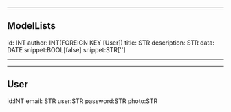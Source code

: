 ------------
ModelLists
------------
id: INT
author: INT(FOREIGN KEY [User])
title: STR
description: STR
data: DATE
snippet:BOOL[false]
snippet:STR['']

__________________________________________________

-------
User
-------
id:INT
email: STR
user:STR
password:STR
photo:STR


